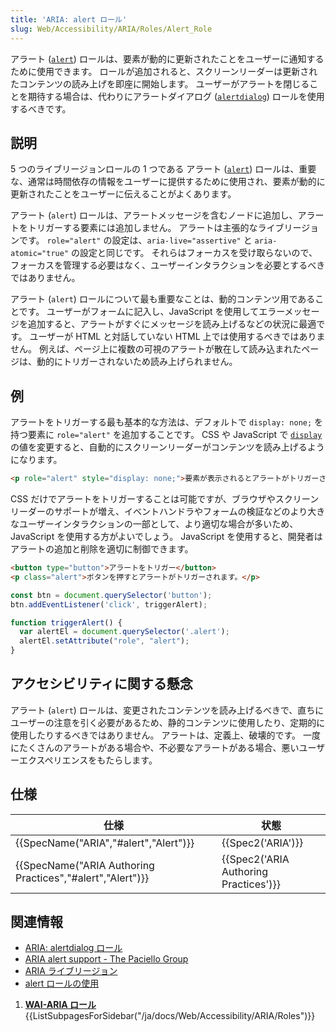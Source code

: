 ```yaml
---
title: 'ARIA: alert ロール'
slug: Web/Accessibility/ARIA/Roles/Alert_Role
---
```

アラート ([`alert`](https://www.w3.org/TR/wai-aria-1.1/#alert)) ロールは、要素が動的に更新されたことをユーザーに通知するために使用できます。 ロールが追加されると、スクリーンリーダーは更新されたコンテンツの読み上げを即座に開始します。 ユーザーがアラートを閉じることを期待する場合は、代わりにアラートダイアログ ([`alertdialog`](/ja/docs/Web/Accessibility/ARIA/Roles/Alertdialog_Role)) ロールを使用するべきです。

## 説明

5 つのライブリージョンロールの 1 つである アラート ([`alert`](https://www.w3.org/TR/wai-aria-1.1/#alert)) ロールは、重要な、通常は時間依存の情報をユーザーに提供するために使用され、要素が動的に更新されたことをユーザーに伝えることがよくあります。

アラート (`alert`) ロールは、アラートメッセージを含むノードに追加し、アラートをトリガーする要素には追加しません。 アラートは主張的なライブリージョンです。 `role="alert"` の設定は、`aria-live="assertive"` と `aria-atomic="true"` の設定と同じです。 それらはフォーカスを受け取らないので、フォーカスを管理する必要はなく、ユーザーインタラクションを必要とするべきではありません。

アラート (`alert`) ロールについて最も重要なことは、動的コンテンツ用であることです。 ユーザーがフォームに記入し、JavaScript を使用してエラーメッセージを追加すると、アラートがすぐにメッセージを読み上げるなどの状況に最適です。 ユーザーが HTML と対話していない HTML 上では使用するべきではありません。 例えば、ページ上に複数の可視のアラートが散在して読み込まれたページは、動的にトリガーされないため読み上げられません。

## 例

アラートをトリガーする最も基本的な方法は、デフォルトで `display: none;` を持つ要素に `role="alert"` を追加することです。 CSS や JavaScript で [`display`](/ja/docs/Web/CSS/CSS_Display) の値を変更すると、自動的にスクリーンリーダーがコンテンツを読み上げるようになります。

```html
<p role="alert" style="display: none;">要素が表示されるとアラートがトリガーされます。</p>
```

CSS だけでアラートをトリガーすることは可能ですが、ブラウザやスクリーンリーダーのサポートが増え、イベントハンドラやフォームの検証などのより大きなユーザーインタラクションの一部として、より適切な場合が多いため、JavaScript を使用する方がよいでしょう。 JavaScript を使用すると、開発者はアラートの追加と削除を適切に制御できます。

```html
<button type="button">アラートをトリガー</button>
<p class="alert">ボタンを押すとアラートがトリガーされます。</p>
```

```js
const btn = document.querySelector('button');
btn.addEventListener('click', triggerAlert);

function triggerAlert() {
  var alertEl = document.querySelector('.alert');
  alertEl.setAttribute("role", "alert");
}
```

## アクセシビリティに関する懸念

アラート (`alert`) ロールは、変更されたコンテンツを読み上げるべきで、直ちにユーザーの注意を引く必要があるため、静的コンテンツに使用したり、定期的に使用したりするべきではありません。 アラートは、定義上、破壊的です。 一度にたくさんのアラートがある場合や、不必要なアラートがある場合、悪いユーザーエクスペリエンスをもたらします。

## 仕様

| 仕様                                                                         | 状態                                             |
| ---------------------------------------------------------------------------- | ------------------------------------------------ |
| {{SpecName("ARIA","#alert","Alert")}}                             | {{Spec2('ARIA')}}                         |
| {{SpecName("ARIA Authoring Practices","#alert","Alert")}} | {{Spec2('ARIA Authoring Practices')}} |

## 関連情報

- [ARIA: alertdialog ロール](/ja/docs/Web/Accessibility/ARIA/Roles/Alertdialog_Role)
- [ARIA alert support - The Paciello Group](https://developer.paciellogroup.com/blog/2017/04/aria-alert-support/)
- [ARIA ライブリージョン](/ja/docs/Web/Accessibility/ARIA/ARIA_Live_Regions)
- [alert ロールの使用](/ja/docs/Web/Accessibility/ARIA/ARIA_Techniques/Using_the_alert_role)

1. [**WAI-ARIA ロール**](/ja/docs/Web/Accessibility/ARIA/Roles){{ListSubpagesForSidebar("/ja/docs/Web/Accessibility/ARIA/Roles")}}
